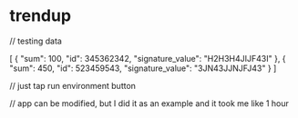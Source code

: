 # trendup

// testing data

[
    {
        "sum": 100,
        "id": 345362342,
        "signature_value": "H2H3H4JIJF43I"
    },
    {
        "sum": 450,
        "id": 523459543,
        "signature_value": "3JN43JJNJFJ43"
    }
  ]
  
  // just tap run environment button
  
  // app can be modified, but I did it as an example and it took me like 1 hour
